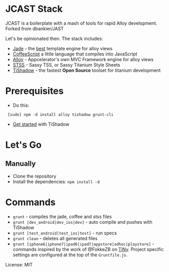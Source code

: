 # JCAST Stack

JCAST is a boilerplate with a mash of tools for rapid Alloy development. Forked from dbankier/JAST

Let's be opinionated then. The stack includes:

 * [Jade](http://jade-lang.com/) - the [best](http://www.yydigital.com/blog/2013/7/10/A_Case_For_Jade_With_Alloy) template engine for alloy views
 * [CoffeeScript](http://coffeescript.org/) a little language that compiles into JavaScript
 * [Alloy](http://projects.appcelerator.com/alloy/docs/Alloy-bootstrap/index.html) - Appcelerator's own MVC Framework engine for alloy views
 * [STSS](https://github.com/RonaldTreur/STSS) - Sassy TSS, or Sassy Titanium Style Sheets
 * [TiShadow](http://tishadow.yydigital.com/) - the fastest __Open Source__ toolset for titanium development

# Prerequisites

 * Do this:
```
 [sudo] npm -d install alloy tishadow grunt-cli
```
 * [Get started](http://tishadow.yydigital.com/getting%20started) with TiShadow

# Let's Go

## Manually

 * Clone the repository
 * Install the dependencies: `npm install -d`

# Commands

 * `grunt` - compiles the jade, coffee and stss files
 * `grunt [dev_android|dev_ios|dev]` - auto compile and pushes with TiShadow
 * `grunt [test_android|test_ios|test]` - run specs
 * `grunt clean` - deletes all generated files
 * `grunt [iphone6|iphone7|ipad6|ipad7|appstore|adhoc|playstore]` - commands inspired by the work of @FokkeZB on [TiNy](https://github.com/FokkeZB/tn). Project specific settings are configured at the top of the `Gruntfile.js`.

License: MIT
